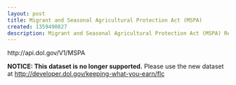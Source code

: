 ```yaml
---
layout: post
title: Migrant and Seasonal Agricultural Protection Act (MSPA)
created: 1359490827
description: Migrant and Seasonal Agricultural Protection Act (MSPA) Registered Farm Labor Contractor Listing - The MSPA requires a contractor to obtain federal certification prior to performing any farm labor contracting activities.
---
```


<div class="force_wrap apiurl">
<p>http://api.dol.gov/V1/MSPA</p>
</div>

<p><b>NOTICE:  This dataset is no longer supported.</b> Please use the new dataset at <a href="/keeping-what-you-earn/flc">http://developer.dol.gov/keeping-what-you-earn/flc</a></p>

<!--
<p>Migrant and Seasonal Agricultural Protection Act (MSPA) Registered Farm Labor Contractor Listing: The MSPA requires a contractor to obtain federal certification prior to performing any farm labor contracting activities. The farm labor contractors who appear on the following list have obtained a federal certificate. More information and details about the data provided can be found at <a href="https://www.dol.gov/whd/mspa/index.htm">https://www.dol.gov/whd/mspa/index.htm</a> </p>

<a href ="http://api.dol.gov/V1/MSPA/$metadata" class="button radius button_dataset">Browse Metadata</a>
<a href ="https://devtools.dol.gov/APISampler/Home/Index1?datasetName=DOL%20MSPA" class="button radius button_dataset">Explore This Data</a>

## Dataset Tables  

<div class="dsktp_tbl">
	<h3>FarmLaborContractors Table</h3>
	<table summary="Farm Labor Contractors - Migrant and Seasonal Agricultural Protection Act (MSPA)">
		<caption>FarmLabor Contractors - Migrant and Seasonal Agricultural Protection Act (MSPA)</caption>
		<thead>
			<tr>
				<th scope="col">Column Name</th>
				<th scope="col">Column Description</th>
				<th scope="col">Data Type</th>
			</tr>
		</thead>
		<tbody>
			<tr>
				<th scope="row">FLC_Certificate_Number</th>
				<td>Farm Labor Contractor Number - Primary key</td>
				<td>varchar(20)</td>
			</tr>
			<tr>
				<th scope="row">FLC_Business_or_Individual</th>
				<td>Busines or Individual Name</td>
				<td>varchar(80)</td>
			</tr>
			<tr>
				<th scope="row">FLC_Address</th>
				<td>Address</td>
				<td>varchar(100)</td>
			</tr>
			<tr>
				<th scope="row">FLC_Business_Type</th>
				<td>Business Type</td>
				<td>varchar(30)</td>
			</tr>
			<tr>
				<th scope="row">Driving_Authorization</th>
				<td>Driving Authorization</td>
				<td>char(1)</td>
			</tr>
			<tr>
				<th scope="row">Housing_Authorization</th>
				<td>Housing Authorization</td>
				<td>char(1)</td>
			</tr>
			<tr>
				<th scope="row">Transportation_Authorization</th>
				<td>Transportation Authorization</td>
				<td>char(1)</td>
			</tr>
			<tr>
				<th scope="row">FLC_Certificate_Valid_Until</th>
				<td>FLC Certificate Valid Until</td>
				<td>dateTime</td>
			</tr>
		</tbody>
	</table>
</div>

<div class="mbl_tbl">
	<h3>FarmLaborContractors Table</h3>
	<h4>FarmLabor Contractors - Migrant and Seasonal Agricultural Protection Act (MSPA)</h4>
	<div class="odd_row">
		<p>Column Name: FLC_Certificate_Number</p>
		<p>Column Description: Farm Labor Contractor Number - Primary key</p>
		<p>Data Type: varchar(20)</p>		
	</div>
	<div>
		<p>Column Name: FLC_Business_or_Individual</p>
		<p>Column Description: Busines or Individual Name</p>
		<p>Data Type: varchar(80)</p>		
	</div>
	<div class="odd_row">
		<p>Column Name: FLC_Address</p>
		<p>Column Description: Address</p>
		<p>Data Type: varchar(100)</p>		
	</div>
	<div>
		<p>Column Name: FLC_Business_Type</p>
		<p>Column Description: Business Type</p>
		<p>Data Type: varchar(30)</p>		
	</div>
	<div class="odd_row">
		<p>Column Name: Driving_Authorization</p>
		<p>Column Description: Driving Authorization</p>
		<p>Data Type: char(1)</p>		
	</div>
	<div>
		<p>Column Name: Housing_Authorization</p>
		<p>Column Description: Housing Authorization</p>
		<p>Data Type: char(1)</p>		
	</div>
	<div class="odd_row">
		<p>Column Name: Transportation_Authorization</p>
		<p>vTransportation Authorization</p>
		<p>Data Type: char(1)</p>		
	</div>
	<div>
		<p>Column Name: FLC_Certificate_Valid_Until</p>
		<p>Column Description: FLC Certificate Valid Until</p>
		<p>Data Type: dateTime</p>		
	</div>
<div>
-->
